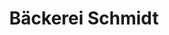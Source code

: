 ---
title: "Bäckerei Schmidt"
url: /preussisch-oldendorf/baeckerei-schmidt-marktstrasse/
shop: Bäckerei
---